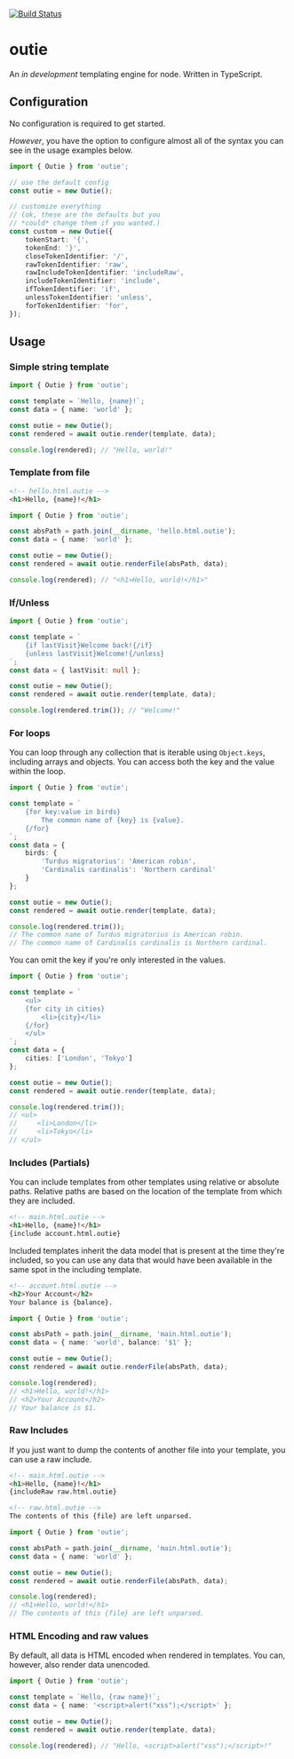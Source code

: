 [![Build Status](https://travis-ci.com/dgrundel/outie.svg?branch=main)](https://travis-ci.com/dgrundel/outie)

# outie

An _in development_ templating engine for node. Written in TypeScript.

## Configuration

No configuration is required to get started.

_However_, you have the option to configure almost all of the
syntax you can see in the usage examples below.

```typescript
import { Outie } from 'outie';

// use the default config
const outie = new Outie();

// customize everything
// (ok, these are the defaults but you 
// *could* change them if you wanted.)
const custom = new Outie({
    tokenStart: '{',
    tokenEnd: '}',
    closeTokenIdentifier: '/',
    rawTokenIdentifier: 'raw',
    rawIncludeTokenIdentifier: 'includeRaw',
    includeTokenIdentifier: 'include',
    ifTokenIdentifier: 'if',
    unlessTokenIdentifier: 'unless',
    forTokenIdentifier: 'for',
});
```

## Usage

### Simple string template

```typescript
import { Outie } from 'outie';

const template = `Hello, {name}!`;
const data = { name: 'world' };

const outie = new Outie();
const rendered = await outie.render(template, data);

console.log(rendered); // "Hello, world!"
```

### Template from file

```html
<!-- hello.html.outie -->
<h1>Hello, {name}!</h1>
```

```typescript
import { Outie } from 'outie';

const absPath = path.join(__dirname, 'hello.html.outie');
const data = { name: 'world' };

const outie = new Outie();
const rendered = await outie.renderFile(absPath, data);

console.log(rendered); // "<h1>Hello, world!</h1>"
```

### If/Unless

```typescript
import { Outie } from 'outie';

const template = `
    {if lastVisit}Welcome back!{/if}
    {unless lastVisit}Welcome!{/unless}
`;
const data = { lastVisit: null };

const outie = new Outie();
const rendered = await outie.render(template, data);

console.log(rendered.trim()); // "Welcome!"
```

### For loops

You can loop through any collection that is iterable using
`Object.keys`, including arrays and objects. You can access both 
the key and the value within the loop.

```typescript
import { Outie } from 'outie';

const template = `
    {for key:value in birds}
        The common name of {key} is {value}.
    {/for}
`;
const data = { 
    birds: {
        'Turdus migratorius': 'American robin',
        'Cardinalis cardinalis': 'Northern cardinal'
    }
};

const outie = new Outie();
const rendered = await outie.render(template, data);

console.log(rendered.trim());
// The common name of Turdus migratorius is American robin.
// The common name of Cardinalis cardinalis is Northern cardinal.
```

You can omit the key if you're only interested in the values.
```typescript
import { Outie } from 'outie';

const template = `
    <ul>
    {for city in cities}
        <li>{city}</li>
    {/for}
    </ul>
`;
const data = { 
    cities: ['London', 'Tokyo']
};

const outie = new Outie();
const rendered = await outie.render(template, data);

console.log(rendered.trim());
// <ul>
//     <li>London</li>
//     <li>Tokyo</li>
// </ul>
```

### Includes (Partials)

You can include templates from other templates using relative or
absolute paths. Relative paths are based on the location of the
template from which they are included.

```html
<!-- main.html.outie -->
<h1>Hello, {name}!</h1>
{include account.html.outie}
```

Included templates inherit the data model that is present at the
time they're included, so you can use any data that would have been 
available in the same spot in the including template.

```html
<!-- account.html.outie -->
<h2>Your Account</h2>
Your balance is {balance}.
```

```typescript
import { Outie } from 'outie';

const absPath = path.join(__dirname, 'main.html.outie');
const data = { name: 'world', balance: '$1' };

const outie = new Outie();
const rendered = await outie.renderFile(absPath, data);

console.log(rendered);
// <h1>Hello, world!</h1>
// <h2>Your Account</h2>
// Your balance is $1.
```

### Raw Includes

If you just want to dump the contents of another file into your
template, you can use a raw include.

```html
<!-- main.html.outie -->
<h1>Hello, {name}!</h1>
{includeRaw raw.html.outie}
```

```html
<!-- raw.html.outie -->
The contents of this {file} are left unparsed.
```

```typescript
import { Outie } from 'outie';

const absPath = path.join(__dirname, 'main.html.outie');
const data = { name: 'world' };

const outie = new Outie();
const rendered = await outie.renderFile(absPath, data);

console.log(rendered);
// <h1>Hello, world!</h1>
// The contents of this {file} are left unparsed.
```

### HTML Encoding and raw values

By default, all data is HTML encoded when rendered
in templates. You can, however, also render data unencoded.

```typescript
import { Outie } from 'outie';

const template = `Hello, {raw name}!`;
const data = { name: '<script>alert("xss");</script>' };

const outie = new Outie();
const rendered = await outie.render(template, data);

console.log(rendered); // "Hello, <script>alert("xss");</script>!"
```